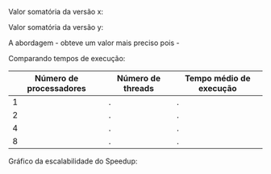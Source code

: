 Valor somatória da versão x:

Valor somatória da versão y:

A abordagem - obteve um valor mais preciso pois -


Comparando tempos de execução:

| Número de processadores | Número de threads | Tempo médio de execução |
| --- | --- | --- |
| 1 | . | . |
| 2 | . | . |
| 4 | . | . |
| 8 | . | . |


Gráfico da escalabilidade do Speedup:
